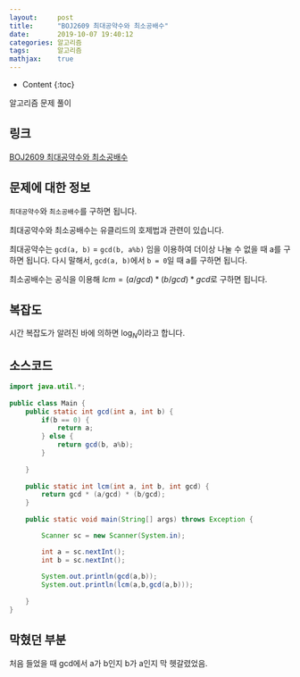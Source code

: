 ```yaml
---
layout:     post
title:      "BOJ2609 최대공약수와 최소공배수"
date:       2019-10-07 19:40:12
categories: 알고리즘
tags:       알고리즘
mathjax:    true
---
```


* Content
{:toc}

알고리즘 문제 풀이



## 링크

[BOJ2609 최대공약수와 최소공배수](https://www.acmicpc.net/problem/2609)

## 문제에 대한 정보

`최대공약수`와 `최소공배수`를 구하면 됩니다.

최대공약수와 최소공배수는 유클리드의 호제법과 관련이 있습니다.

최대공약수는 `gcd(a, b)` = `gcd(b, a%b)` 임을 이용하여 더이상 나눌 수 없을 때 a를 구하면 됩니다. 다시 말해서,  `gcd(a, b)`에서 `b = 0`일 때 a를 구하면 됩니다. 

최소공배수는 공식을 이용해 $lcm = (a/gcd) * (b/gcd) * gcd$로 구하면 됩니다.

## 복잡도

시간 복잡도가 알려진 바에 의하면 $\log_ N$이라고 합니다. 

## 소스코드

```java
import java.util.*;
   
public class Main {
	public static int gcd(int a, int b) {
		if(b == 0) {
			return a;
		} else {
			return gcd(b, a%b);
		}
		
	}
	
	public static int lcm(int a, int b, int gcd) {
		return gcd * (a/gcd) * (b/gcd);
	}
	
	public static void main(String[] args) throws Exception {

		Scanner sc = new Scanner(System.in);

		int a = sc.nextInt();
		int b = sc.nextInt();
		
		System.out.println(gcd(a,b));
		System.out.println(lcm(a,b,gcd(a,b)));
		
	}
}
```

## 막혔던 부분

처음 들었을 때 gcd에서 a가 b인지 b가 a인지 막 헷갈렸었음.